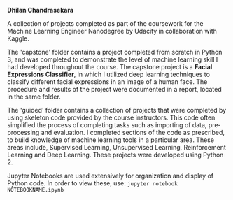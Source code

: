 **Dhilan Chandrasekara**

A collection of projects completed as part of the coursework for the Machine Learning Engineer Nanodegree by Udacity in collaboration with Kaggle.

The 'capstone' folder contains a project completed from scratch in Python 3, and was completed to demonstrate the level of machine learning skill I had developed throughout the course. The capstone project is a **Facial Expressions Classifier**, in which I utilized deep learning techniques to classify different facial expressions in an image of a human face. The procedure and results of the project were documented in a report, located in the same folder.

The 'guided' folder contains a collection of projects that were completed by using skeleton code provided by the course instructors. This code often simplified the process of completing tasks such as importing of data, pre-processing and evaluation. I completed sections of the code as prescribed, to build knowledge of machine learning tools in a particular area. These areas include, Supervised Learning, Unsupervised Learning, Reinforcement Learning and Deep Learning. These projects were developed using Python 2.

Jupyter Notebooks are used extensively for organization and display of Python code. In order to view these, use:
`jupyter notebook NOTEBOOKNAME.ipynb`
